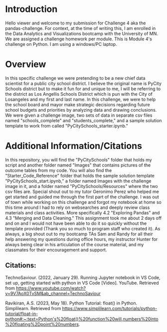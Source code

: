 # Introduction

Hello viewer and welcome to my submission for Challenge 4 aka the pandas-challenge. For context, at the time of writing this, I am enrolled in the Data Analytics and Visualizations bootcamp with the University of MN. We are assigned a challenge homework per module. This is Module 4's challenge on Python. I am using a windows/PC laptop.

# Overview

In this specific challenge we were pretending to be a new chief data scientist for a public city school district. I believe the original name is PyCity Schools district but to make it fun for and unique to me, I will be referring to the district as Los Angellis Schools District which is pun with the City of Losangeles and my first and last name. In this challenge, we were to help the school board and mayor make strategic decisions regarding future school budgets and priorities by analyzing data and drawing conclusions. We were given a challenge image, two sets of data in separate csv files named "schools_complete" and "students_complete," and a sample solution template to work from called "PyCitySchools_starter.ipynb."

# Additional Information/Citations

In this repository, you will find the "PyCitySchools" folder that holds my script and another folder named "Images" that contains pictures of the outcome tables from my code. You will also find the "Starter_Code_Reference" folder that holds the sample solution template "PyCitySchools_start.ipynb," a folder named Images with the challenge image in it, and a folder named "PyCitySchools/Resources" where the two csv files are. Special shout out to my tutor Geronimo Perez who helped me get started and guided me through the first part of the challenge. I was out of town while working on this challenge and forgot my notebook at home so this time around I had to rely on websearches and deeply review class materials and class activities. More specifically 4.2 "Exploring Pandas" and 4.3 "Merging and Data Cleaning." This assignment took me about 2 days off and on and I would not have been able to do it so quickly without the template provided (Thank you so much to program staff who created it). As always, a big shout out to my bootcamp TAs Sam and Randy for all their help answering my questions during office hours, my instructor Hunter for always being clear in his articulation of the course material, and my classmates for their encouragement and support.

## Citations:
TechnoSaviour. (2022, January 29). Running Jupyter notebook in VS Code, set up, getting started with python in VS Code [Video]. YouTube. Retrieved from https://www.youtube.com/watch?v=9V7AoX0TvSM&ab_channel=TechnoSaviour

Ravikiran, A.S. (2023, May 18). Python Tutorial: float() in Python. Simplilearn. Retrieved from https://www.simplilearn.com/tutorials/python-tutorial/float-in-python#:~:text=Python's%20float()%20function%20will,numbers%20into%20floating%2Dpoint%20numbers.
